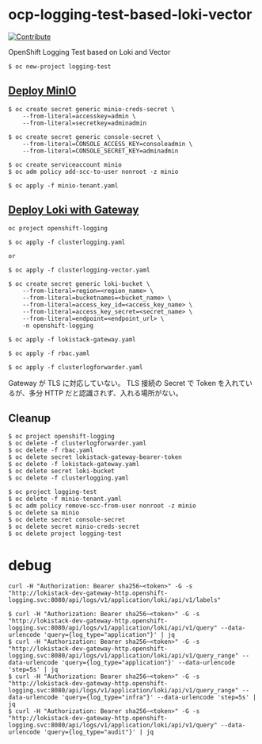 # ocp-logging-test-based-loki-vector

[![Contribute](https://www.eclipse.org/che/contribute.svg)](https://codeready-codeready-workspaces-operator.apps.sandbox-m2.ll9k.p1.openshiftapps.com/#https://github.com/k-srkw/ocp-logging-test-based-loki-vector.git)

OpenShift Logging Test based on Loki and Vector

```
$ oc new-project logging-test
```

## [Deploy MinIO](https://docs.min.io/minio/k8s/openshift/deploy-minio-on-openshift.html)

```
$ oc create secret generic minio-creds-secret \
    --from-literal=accesskey=admin \
    --from-literal=secretkey=adminadmin

$ oc create secret generic console-secret \
    --from-literal=CONSOLE_ACCESS_KEY=consoleadmin \
    --from-literal=CONSOLE_SECRET_KEY=adminadmin

$ oc create serviceaccount minio
$ oc adm policy add-scc-to-user nonroot -z minio

$ oc apply -f minio-tenant.yaml
```

## [Deploy Loki with Gateway](https://github.com/grafana/loki/tree/main/operator)

```
oc project openshift-logging

$ oc apply -f clusterlogging.yaml

or

$ oc apply -f clusterlogging-vector.yaml

$ oc create secret generic loki-bucket \
    --from-literal=region=<region_name> \
    --from-literal=bucketnames=<bucket_name> \
    --from-literal=access_key_id=<access_key_name> \
    --from-literal=access_key_secret=<secret_name> \
    --from-literal=endpoint=<endpoint_url> \
    -n openshift-logging

$ oc apply -f lokistack-gateway.yaml

$ oc apply -f rbac.yaml

$ oc apply -f clusterlogforwarder.yaml
```

Gateway が TLS に対応していない。 TLS 接続の Secret で Token を入れているが、多分 HTTP だと認識されず、入れる場所がない。

## Cleanup

```
$ oc project openshift-logging
$ oc delete -f clusterlogforwarder.yaml
$ oc delete -f rbac.yaml
$ oc delete secret lokistack-gateway-bearer-token
$ oc delete -f lokistack-gateway.yaml
$ oc delete secret loki-bucket
$ oc delete -f clusterlogging.yaml

$ oc project logging-test
$ oc delete -f minio-tenant.yaml
$ oc adm policy remove-scc-from-user nonroot -z minio
$ oc delete sa minio
$ oc delete secret console-secret
$ oc delete secret minio-creds-secret 
$ oc delete project logging-test
```

# debug

```
curl -H "Authorization: Bearer sha256~<token>" -G -s  "http://lokistack-dev-gateway-http.openshift-logging.svc:8080/api/logs/v1/application/loki/api/v1/labels"

$ curl -H "Authorization: Bearer sha256~<token>" -G -s  "http://lokistack-dev-gateway-http.openshift-logging.svc:8080/api/logs/v1/application/loki/api/v1/query" --data-urlencode 'query={log_type="application"}' | jq
$ curl -H "Authorization: Bearer sha256~<token>" -G -s  "http://lokistack-dev-gateway-http.openshift-logging.svc:8080/api/logs/v1/application/loki/api/v1/query_range" --data-urlencode 'query={log_type="application"}' --data-urlencode 'step=5s' | jq
$ curl -H "Authorization: Bearer sha256~<token>" -G -s  "http://lokistack-dev-gateway-http.openshift-logging.svc:8080/api/logs/v1/application/loki/api/v1/query_range" --data-urlencode 'query={log_type="infra"}' --data-urlencode 'step=5s' | jq
$ curl -H "Authorization: Bearer sha256~<token>" -G -s  "http://lokistack-dev-gateway-http.openshift-logging.svc:8080/api/logs/v1/application/loki/api/v1/query" --data-urlencode 'query={log_type="audit"}' | jq
```